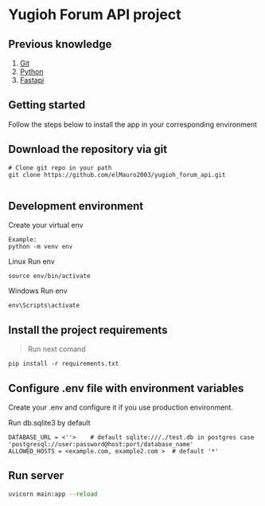 # Yugioh Forum API project

## Previous knowledge
<!-- UL -->
1. [Git](https://github.com/)
2. [Python](https://www.python.org/)
3. [Fastapi](https://fastapi.tiangolo.com/)

## Getting started

Follow the steps below to install the app in your corresponding environment

## Download the repository via git

```
# Clone git repo in your path
git clone https://github.com/elMauro2003/yugioh_forum_api.git
      
```

## Development environment 

Create your virtual env 

```
Example:
python -m venv env    
```
Linux Run env
```
source env/bin/activate
```

Windows Run env
```
env\Scripts\activate
```


## Install the project requirements

>Run next comand 
```
pip install -r requirements.txt
```

## Configure .env file with environment variables


Create your .env and configure it if you use production environment. 

Run db.sqlite3 by default

```
DATABASE_URL = <''>    # default sqlite:///./test.db in postgres case 'postgresql://user:password@host:port/database_name'
ALLOWED_HOSTS = <example.com, example2.com >  # default '*'

```


## Run server

```python
uvicorn main:app --reload
```